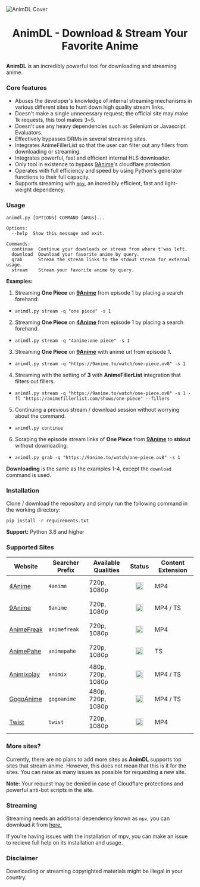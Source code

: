 
![AnimDL Cover](https://i.imgur.com/nNXSZi6.png)

<h1><p align="center"> AnimDL - Download & Stream Your Favorite Anime </p></h1>

**AnimDL** is an incredibly powerful tool for downloading and streaming anime.

### Core features

- Abuses the developer's knowledge of internal streaming mechanisms in various different sites to hunt down high quality stream links.
- Doesn't make a single unnecessary request; the official site may make 1k requests, this tool makes 3~5.
- Doesn't use any heavy dependencies such as Selenium or Javascript Evaluators.
- Effectively bypasses DRMs in several streaming sites.
- Integrates AnimeFillerList so that the user can filter out any fillers from downloading or streaming.
- Integrates powerful, fast and efficient internal HLS downloader.
- Only tool in existence to bypass [9Anime](https://9anime.to)'s cloudflare protection.
- Operates with full efficiency and speed by using Python's generator functions to their full capacity.
- Supports streaming with [`mpv`](https://github.com/mpv-player/mpv/), an incredibly efficient, fast and light-weight dependency.

### Usage

```
animdl.py [OPTIONS] COMMAND [ARGS]...

Options:
  --help  Show this message and exit.       

Commands:
  continue  Continue your downloads or stream from where t'was left.
  download  Download your favorite anime by query.
  grab      Stream the stream links to the stdout stream for external usage.
  stream    Stream your favorite anime by query.
```

**Examples:**

1. Streaming **One Piece** on [**9Anime**](https://9anime.to/) from episode 1 by placing a search forehand:

-
    ```
    animdl.py stream -q "one piece" -s 1
    ```


2. Streaming **One Piece** on [**4Anime**](https://4anime.to/) from episode 1 by placing a search forehand.

-
    ```
    animdl.py stream -q "4anime:one piece" -s 1
    ```

3. Streaming **One Piece** on [**9Anime**](https://9anime.to/) with anime url from episode 1.

-
    ```
    animdl.py stream -q "https://9anime.to/watch/one-piece.ov8" -s 1
    ```

4. Streaming with the setting of **3** with **AnimeFillerList** integration that filters out fillers.

- 
    ```
    animdl.py stream -q "https://9anime.to/watch/one-piece.ov8" -s 1 -fl "https://animefillerlist.com/shows/one-piece" --fillers
    ```
    
5. Continuing a previous stream / download session without worrying about the command.

- 
    ```
    animdl.py continue
    ```

6. Scraping the episode stream links of **One Piece** from **[9Anime](https://9anime.to/)** to **stdout** without downloading:

- 
    ```
    animdl.py grab -q "https://9anime.to/watch/one-piece.ov8" -s 1
    ```

**Downloading** is the same as the examples 1-4, except the `download` command is used.

### Installation

Clone / download the repository and simply run the following command in the working directory:

```
pip install -r requirements.txt
```

**Support:** Python 3.6 and higher

### Supported Sites


| Website | Searcher Prefix | Available Qualities | Status | Content Extension |
| ------- | ---------------- | ------------------- | ------ | ----------------- |
| [4Anime](https://4anime.to/) | `4anime` | 720p, 1080p | <p align="center"><code><img height="20" src="https://i.imgur.com/tG9nb8s.png"></code></p> | MP4 |
| [9Anime](https://9anime.to/) | `9anime `| 720p, 1080p | <p align="center"><code><img height="20" src="https://i.imgur.com/tG9nb8s.png"></code></p>  | MP4 / TS  | 
| [AnimeFreak](https://www.animefreak.tv/) | `animefreak` | 720p, 1080p | <p align="center"><code><a href="https://api-prod.downfor.cloud/httpcheck/animefreak.tv"><img height="20" src="https://i.imgur.com/bTLO7LJ.png"></a></code>  </p>  | MP4 | 
| [AnimePahe](https://www.animepahe.com/) | `animepahe` | 720p, 1080p | <p align="center"><code><img height="20" src="https://i.imgur.com/tG9nb8s.png"></code></p>  | TS | 
| [Animixplay](https://www.animixplay.to/) | `animix` | 480p, 720p, 1080p | <p align="center"><code><img height="20" src="https://i.imgur.com/tG9nb8s.png"></code></p>  | MP4 / TS |
| [GogoAnime](https://www1.gogoanime.ai/) | `gogoanime` | 480p, 720p, 1080p | <p align="center"><code><img height="20" src="https://i.imgur.com/tG9nb8s.png"></code></p>  | MP4 / TS |
| [Twist](https://www.twist.moe/) | `twist` | 720p, 1080p | <p align="center"><code><img height="20" src="https://i.imgur.com/tG9nb8s.png"></code></p> | MP4 |

### More sites?

Currently, there are no plans to add more sites as **AnimDL** supports top sites that stream anime. However, this does not mean that this is it for the sites. You can raise as many issues as possible for requesting a new site.

**Note:** Your request may be denied in case of Cloudflare protections and powerful anti-bot scripts in the site.

### Streaming

Streaming needs an additional dependency known as `mpv`, you can download it from [here.](https://github.com/mpv-player/mpv/releases/)

If you're having issues with the installation of mpv, you can make an issue to recieve full help on its installation and usage.

### Disclaimer

Downloading or streaming copyrighted materials might be illegal in your country.